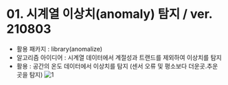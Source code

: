 
# 01. 시계열 이상치(anomaly) 탐지 / ver. 210803
- 활용 패카지 : library(anomalize)
- 알고리즘 아이디어 : 시계열 데이터에서 계절성과 트랜드를 제외하여 이상치를 탐지
- 활용 : 공간의 온도 데이터에서 이상치를 탐지 (센서 오류 및 평소보다 더운곳.추운곳을 탐지)
![1](https://user-images.githubusercontent.com/88355776/127962626-465589d8-648c-4d61-ab40-6566ffc063f1.PNG)
